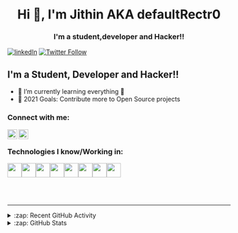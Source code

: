 <h1 align="center">Hi 👋, I'm Jithin AKA defaultRectr0</h1>
<h3 align="center">I'm a student,developer and Hacker!!</h3>

[![linkedIn](https://img.shields.io/badge/LindedIn-Follow-blue)](https://www.linkedin.com/in/jithnjosesec)
[![Twitter Follow](https://img.shields.io/twitter/follow/defaultRectr0?color=%231DA1F2&logo=Twitter&style=plastic)](https://twitter.com/intent/follow?original_referer=https%3A%2F%2Fgithub.com%2FdefaultRectr0&screen_name=defaultRectr0)

## I'm a Student, Developer and Hacker!!

- 🌱 I’m currently learning everything 🤣
- 🥅 2021 Goals: Contribute more to Open Source projects 


### Connect with me:

[<img align="left" alt="defaultRectr0 | Twitter" width="22px" src="https://cdn.jsdelivr.net/npm/simple-icons@v3/icons/twitter.svg" />][twitter]
[<img align="left" alt="defaultRectr0 | LinkedIn" width="22px" src="https://cdn.jsdelivr.net/npm/simple-icons@v3/icons/linkedin.svg" />][linkedin]

<br />

### Technologies I know/Working in:

<img height="32" width="32" src="https://cdn.jsdelivr.net/npm/simple-icons@v4/icons/python.svg" /><img height="32" width="32" src="https://cdn.jsdelivr.net/npm/simple-icons@v4/icons/c.svg" /><img height="32" width="32" src="https://cdn.jsdelivr.net/npm/simple-icons@v4/icons/java.svg" /><img height="32" width="32" src="https://cdn.jsdelivr.net/npm/simple-icons@v4/icons/linux.svg" /><img height="32" width="32" src="https://cdn.jsdelivr.net/npm/simple-icons@v4/icons/gnubash.svg" /><img height="32" width="32" src="https://cdn.jsdelivr.net/npm/simple-icons@v4/icons/hackerone.svg" /><img height="32" width="32" src="https://cdn.jsdelivr.net/npm/simple-icons@v4/icons/hackthebox.svg" /><img height="32" width="32" src="https://cdn.jsdelivr.net/npm/simple-icons@v4/icons/tryhackme.svg" />




<br />
<br />

---

<details>
  <summary>:zap: Recent GitHub Activity</summary>
  
<!--START_SECTION:activity-->

</details>

<details>
  <summary>:zap: GitHub Stats</summary>

  <img align="left" alt="defaultRectr0's GitHub Stats" src="https://github-readme-stats.defaultrectr0.vercel.app//api?username=defaultRectr0&show_icons=true&hide_border=true" />

</details>

[twitter]: https://twitter.com/defaultRectr0
[linkedin]: https://linkedin.com/in/jithnjosesec
